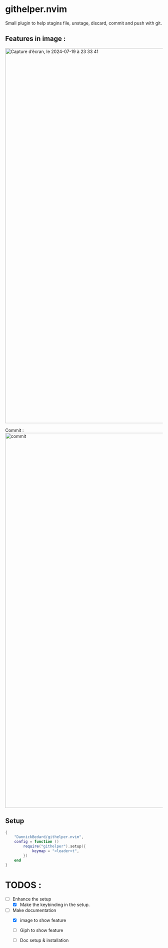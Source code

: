 # githelper.nvim
Small plugin to help stagins file, unstage, discard, commit and push with git.

## Features in image  :
<img width="1200" alt="Capture d’écran, le 2024-07-19 à 23 33 41" src="https://github.com/user-attachments/assets/4dc8e8e2-85d1-4d33-88c2-a10591cc888b">

Commit : 
<img width="1200" alt="commit" src="https://github.com/user-attachments/assets/fb52fd5e-7a2d-4271-8641-521f2b875874">


## Setup

```lua
{
    "DannickBedard/githelper.nvim",
    config = function ()
        require("githelper").setup({
            keymap = "<leader>t",
        })
    end
}
```

# TODOS : 

- [ ] Enhance the setup
    - [x] Make the keybinding in the setup.
- [ ] Make documentation
    - [x] image to show feature
    - [ ] Giph to show feature
    - [ ] Doc setup & installation

